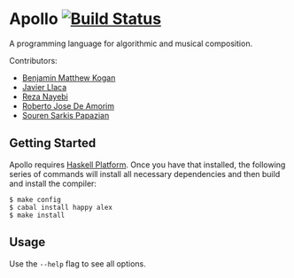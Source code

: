 Apollo [![Build Status](https://travis-ci.org/apollo-lang/apollo.svg?branch=master)](https://travis-ci.org/apollo-lang/apollo)
======

A programming language for algorithmic and musical composition.

Contributors:

 * [Benjamin Matthew Kogan](https://github.com/benkogan)
 * [Javier Llaca](https://github.com/javierllaca)
 * [Reza Nayebi](https://github.com/rezanayebi)
 * [Roberto Jose De Amorim](https://github.com/rjamorim)
 * [Souren Sarkis Papazian](https://github.com/SourenP)

Getting Started
---------------

Apollo requires [Haskell Platform][]. Once you have that installed, the
following series of commands will install all necessary dependencies and then build and install the compiler:

~~~~~~~~~~~~~~~~~~~~~~~~~~~~~~~~~~~~~~~~~~~~~~~~~~~~~~~~~~~~~~~~~~~~~~~~~~~~~~
$ make config
$ cabal install happy alex
$ make install
~~~~~~~~~~~~~~~~~~~~~~~~~~~~~~~~~~~~~~~~~~~~~~~~~~~~~~~~~~~~~~~~~~~~~~~~~~~~~~

[haskell platform]: https://www.haskell.org/platform

Usage
-----

Use the `--help` flag to see all options.

